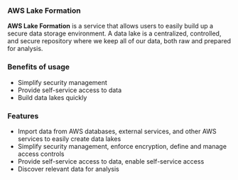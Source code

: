 ### AWS Lake Formation

**AWS Lake Formation** is a service that allows users to easily build up a secure data storage environment. A data lake is a centralized, controlled, and secure repository where we keep all of our data, both raw and prepared for analysis.

### Benefits of usage

- Simplify security management
- Provide self-service access to data
- Build data lakes quickly

### Features 

- Import data from AWS databases, external services, and other AWS services to easily create data lakes
- Simplify security management, enforce encryption, define and manage access controls
- Provide self-service access to data, enable self-service access
- Discover relevant data for analysis
